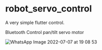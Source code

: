 # robot_servo_control
A very simple flutter control.

Bluetooth Control pan/tilt servo motor 

![WhatsApp Image 2022-07-07 at 19 08 53](https://user-images.githubusercontent.com/42210628/177879932-1f00f6d0-c3fb-4f0c-9022-51b6399fbab5.jpeg)
